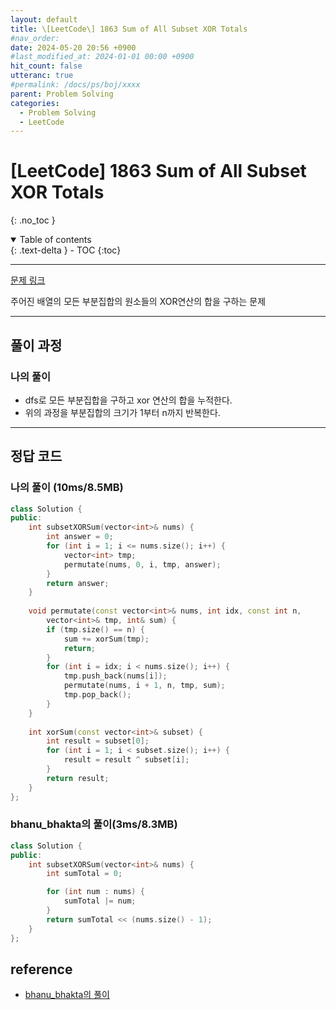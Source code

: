 ```yaml
---
layout: default
title: \[LeetCode\] 1863 Sum of All Subset XOR Totals
#nav_order: 
date: 2024-05-20 20:56 +0900
#last_modified_at: 2024-01-01 00:00 +0900
hit_count: false
utteranc: true
#permalink: /docs/ps/boj/xxxx
parent: Problem Solving
categories:
  - Problem Solving
  - LeetCode
---
```


# \[LeetCode\] 1863 Sum of All Subset XOR Totals
{: .no_toc }
<details open markdown="block">
  <summary>
    Table of contents
  </summary>
  {: .text-delta }
- TOC
{:toc}
</details>

<hr>

[문제 링크](https://leetcode.com/problems/sum-of-all-subset-xor-totals/)

주어진 배열의 모든 부분집합의 원소들의 XOR연산의 합을 구하는 문제

<hr>

## 풀이 과정

### 나의 풀이

* dfs로 모든 부분집합을 구하고 xor 연산의 합을 누적한다.
* 위의 과정을 부분집합의 크기가 1부터 n까지 반복한다.

<hr>

## 정답 코드

### 나의 풀이 (10ms/8.5MB)

```cpp
class Solution {
public:
    int subsetXORSum(vector<int>& nums) {
        int answer = 0;
        for (int i = 1; i <= nums.size(); i++) {
            vector<int> tmp;
            permutate(nums, 0, i, tmp, answer);
        }
        return answer;
    }
    
    void permutate(const vector<int>& nums, int idx, const int n,
        vector<int>& tmp, int& sum) {
        if (tmp.size() == n) {
            sum += xorSum(tmp);
            return;
        }
        for (int i = idx; i < nums.size(); i++) {
            tmp.push_back(nums[i]);
            permutate(nums, i + 1, n, tmp, sum);
            tmp.pop_back();
        }
    }
    
    int xorSum(const vector<int>& subset) {
        int result = subset[0];
        for (int i = 1; i < subset.size(); i++) {
            result = result ^ subset[i];
        }
        return result;
    }
};
```

### bhanu_bhakta의 풀이(3ms/8.3MB)

```cpp
class Solution {
public:
    int subsetXORSum(vector<int>& nums) {
        int sumTotal = 0;

        for (int num : nums) {
            sumTotal |= num;
        }
        return sumTotal << (nums.size() - 1);
    }
};
```

## reference
* [bhanu_bhakta의 풀이](https://leetcode.com/problems/sum-of-all-subset-xor-totals/discuss/5181870/Fastest(100)-oror-Video-Explanation-oror-Easy-to-understand)

